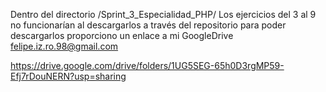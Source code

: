 Dentro del directorio /Sprint_3_Especialidad_PHP/
Los ejercicios del 3 al 9 no funcionarían al descargarlos a través del repositorio
para poder descargarlos proporciono un enlace a mi GoogleDrive felipe.iz.ro.98@gmail.com

https://drive.google.com/drive/folders/1UG5SEG-65h0D3rgMP59-Efj7rDouNERN?usp=sharing
